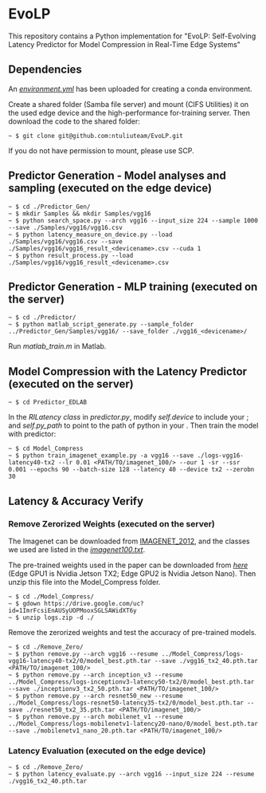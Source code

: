 # EvoLP
This repository contains a Python implementation for "EvoLP: Self-Evolving Latency Predictor for Model
Compression in Real-Time Edge Systems"

## Dependencies

An [*environment.yml*](environment.yml) has been uploaded for creating a conda environment.

Create a shared folder (Samba file server) and mount (CIFS Utilities) it on the used edge device and the high-performance for-training server. Then download the code to the shared folder:
```shell
~ $ git clone git@github.com:ntuliuteam/EvoLP.git
```

If you do not have permission to mount, please use SCP.

## Predictor Generation - Model analyses and sampling (executed on the edge device)
```shell
~ $ cd ./Predictor_Gen/
~ $ mkdir Samples && mkdir Samples/vgg16
~ $ python search_space.py --arch vgg16 --input_size 224 --sample 1000 --save ./Samples/vgg16/vgg16.csv
~ $ python latency_measure_on_device.py --load ./Samples/vgg16/vgg16.csv --save ./Samples/vgg16/vgg16_result_<devicename>.csv --cuda 1
~ $ python result_process.py --load ./Samples/vgg16/vgg16_result_<devicename>.csv
```

## Predictor Generation - MLP training (executed on the server)
```shell
~ $ cd ./Predictor/
~ $ python matlab_script_generate.py --sample_folder ../Predictor_Gen/Samples/vgg16/ --save_folder ./vgg16_<devicename>/
```
Run *matlab_train.m* in Matlab.

## Model Compression with the Latency Predictor (executed on the server)
```shell
~ $ cd Predictor_EDLAB
```
In the *RlLatency class* in *predictor.py*, modify *self.device* to include your <devicename>; and *self.py_path* to point to the path of python in your <devicename>. Then train the model with predictor:
```shell
~ $ cd Model_Compress
~ $ python train_imagenet_example.py -a vgg16 --save ./logs-vgg16-latency40-tx2 --lr 0.01 <PATH/TO/imagenet_100/> --our 1 -sr --ssr 0.001 --epochs 90 --batch-size 128 --latency 40 --device tx2 --zerobn 30
```

## Latency & Accuracy Verify 
### Remove Zerorized Weights (executed on the server)
The Imagenet can be downloaded from [IMAGENET_2012](https://image-net.org/), and the classes we used are listed in the
[*imagenet100.txt*](imagenet100.txt).

The pre-trained weights used in the paper can be downloaded from [*here*](https://drive.google.com/file/d/1ImrFcsiEnAUSyUOPMooxSGLSAWidXT6y/view?usp=sharing) (Edge GPU1 is Nvidia Jetson TX2; Edge GPU2 is Nvidia Jetson Nano). Then unzip this file into the Model_Compress folder.
```shell
~ $ cd ./Model_Compress/
~ $ gdown https://drive.google.com/uc?id=1ImrFcsiEnAUSyUOPMooxSGLSAWidXT6y 
~ $ unzip logs.zip -d ./
```

Remove the zerorized weights and test the accuracy of pre-trained models.
```shell
~ $ cd ./Remove_Zero/
~ $ python remove.py --arch vgg16 --resume ../Model_Compress/logs-vgg16-latency40-tx2/0/model_best.pth.tar --save ./vgg16_tx2_40.pth.tar <PATH/TO/imagenet_100/>
~ $ python remove.py --arch inception_v3 --resume ../Model_Compress/logs-inceptionv3-latency50-tx2/0/model_best.pth.tar --save ./inceptionv3_tx2_50.pth.tar <PATH/TO/imagenet_100/>
~ $ python remove.py --arch resnet50_new --resume ../Model_Compress/logs-resnet50-latency35-tx2/0/model_best.pth.tar --save ./resnet50_tx2_35.pth.tar <PATH/TO/imagenet_100/>
~ $ python remove.py --arch mobilenet_v1 --resume ../Model_Compress/logs-mobilenetv1-latency20-nano/0/model_best.pth.tar --save ./mobilenetv1_nano_20.pth.tar <PATH/TO/imagenet_100/>
```

### Latency Evaluation (executed on the edge device)
```shell
~ $ cd ./Remove_Zero/
~ $ python latency_evaluate.py --arch vgg16 --input_size 224 --resume ./vgg16_tx2_40.pth.tar
```
